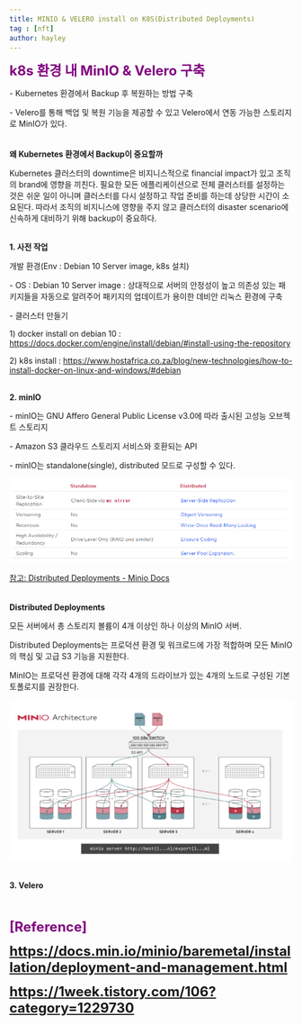```yaml
---
title: MINIO & VELERO install on K8S(Distributed Deployments) 
tag : [nft]
author: hayley
---
```


<font size="5" color="purple"><b>k8s 환경 내 MinIO & Velero 구축</b></font>
<p>- Kubernetes 환경에서 Backup 후 복원하는 방법 구축
<p>- Velero를 통해 백업 및 복원 기능을 제공할 수 있고 Velero에서 연동 가능한 스토리지로 MinIO가 있다.
<br>
<br>
<br><b>왜 Kubernetes 환경에서 Backup이 중요할까</b>
<p>Kubernetes 클러스터의 downtime은 비지니스적으로 financial impact가 있고 조직의 brand에 영향을 끼친다. 필요한 모든 에플리케이션으로 전체 클러스터를 설정하는 것은 쉬운 일이 아니며 클러스터를 다시 설정하고 작업 준비를 하는데 상당한 시간이 소요된다. 따라서 조직의 비지니스에 영향을 주지 않고 클러스터의 disaster scenario에 신속하게 대비하기 위해 backup이 중요하다.
<br>
<br>   
<p><b>1. 사전 작업</b>
<p>개발 환경(Env : Debian 10 Server image, k8s 설치) 
<p>- OS : Debian 10 Server image : 상대적으로 서버의 안정성이 높고 의존성 있는 패키지들을 자동으로 알려주어 패키지의 업데이트가 용이한 데비안 리눅스 환경에 구축
<p>- 클러스터 만들기
<br>
<p>  1) docker install on debian 10 : <a href="https://docs.docker.com/engine/install/debian/#install-using-the-repository">https://docs.docker.com/engine/install/debian/#install-using-the-repository</a>
<p>  2) k8s install : <a href="https://www.hostafrica.co.za/blog/new-technologies/how-to-install-docker-on-linux-and-windows/#debian">https://www.hostafrica.co.za/blog/new-technologies/how-to-install-docker-on-linux-and-windows/#debian</a>
<br>
<br>  
<p><b>2. minIO</b>
<p>- minIO는 GNU Affero General Public License v3.0에 따라 출시된 고성능 오브젝트 스토리지
<p>- Amazon S3 클라우드 스토리지 서비스와 호환되는 API
<p>- minIO는 standalone(single), distributed 모드로 구성할 수 있다.
<p><img src="https://github.com/hayleyshim/hayleyshim.github.io/blob/master/assets/images/projects/distributedmode.PNG?raw=true">
<p><a href="https://docs.min.io/minio/baremetal/installation/deployment-and-management.html">참고: Distributed Deployments - Minio Docs</a>    
<br>
<br>   
<br><b>Distributed Deployments</b>
<p>모든 서버에서 총 스토리지 볼륨이 4개 이상인 하나 이상의 MinIO 서버. 
<p>Distributed Deployments는 프로덕션 환경 및 워크로드에 가장 적합하며 모든 MinIO의 핵심 및 고급 S3 기능을 지원한다.
<p>MinIO는 프로덕션 환경에 대해 각각 4개의 드라이브가 있는 4개의 노드로 구성된 기본 토폴로지를 권장한다.
<p><img src="https://github.com/hayleyshim/hayleyshim.github.io/blob/master/assets/images/projects/distributedmode2.PNG?raw=true">  
<br>
<br>     
<p><b>3. Velero
<br> 
<br>  
<br>    
<br> <font size="5" color="purple"><b>[Reference]
<p><a href="https://docs.min.io/minio/baremetal/installation/deployment-and-management.html">https://docs.min.io/minio/baremetal/installation/deployment-and-management.html  
<p><a href="https://1week.tistory.com/106?category=1229730">https://1week.tistory.com/106?category=1229730
